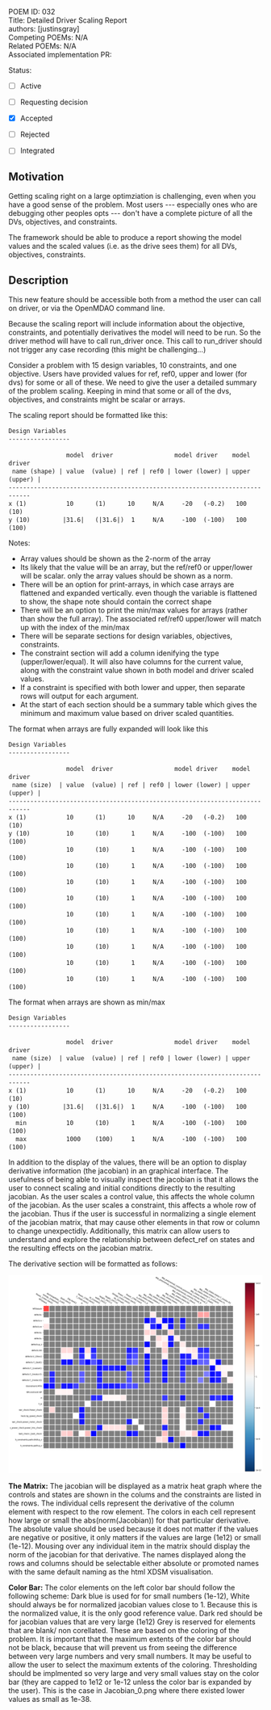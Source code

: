 POEM ID: 032  
Title: Detailed Driver Scaling Report  
authors: [justinsgray]    
Competing POEMs: N/A   
Related POEMs: N/A  
Associated implementation PR:  

Status:  

- [ ] Active  
- [ ] Requesting decision  
- [x] Accepted  
- [ ] Rejected  
- [ ] Integrated  



Motivation
----------
Getting scaling right on a large optimziation is challenging, 
even when you have a good sense of the problem. 
Most users --- especially ones who are debugging other peoples opts ---
don't have a complete picture of all the DVs, objectives, and constraints. 

The framework should be able to produce a report showing the model values and the scaled values (i.e. as the drive sees them) for all DVs, objectives, constraints. 


Description
-----------

This new feature should be accessible both from a method the user can call on driver, 
or via the OpenMDAO command line. 

Because the scaling report will include information about the objective, constraints, 
and potentially derivatives the model will need to be run. 
So the driver method will have to call run_driver once. 
This call to run_driver should not trigger any case recording (this might be challenging...)


Consider a problem with 15 design variables, 10 constraints, and one objective. 
Users have provided values for ref, ref0, upper and lower (for dvs) for some or all of these.
We need to give the user a detailed summary of the problem scaling. 
Keeping in mind that some or all of the dvs, objectives, 
and constraints might be scalar or arrays. 


The scaling report should be formatted like this: 

```
Design Variables
-----------------

                model  driver                 model driver    model  driver 
 name (shape) | value  (value) | ref | ref0 | lower (lower) | upper (upper) | 
----------------------------------------------------------------------------
x (1)           10      (1)      10     N/A     -20   (-0.2)   100    (10)    
y (10)         |31.6|   (|31.6|)  1     N/A     -100  (-100)   100    (100)    

```

Notes: 

- Array values should be shown as the 2-norm of the array
- Its likely that  the value will be an array, but the ref/ref0 or upper/lower will be scalar. 
  only the array values should be shown as a norm. 
- There will be an option for print-arrays, in which case arrays are flattened and expanded vertically. 
  even though the variable is flattened to show, the shape note should contain the correct shape 
- There will be an option to print the min/max values for arrays (rather than show the full array). 
  The associated ref/ref0 upper/lower will match up with the index of the min/max
- There will be separate sections for design variables, objectives, constraints. 
- The constraint section will add a column idenifying the type (upper/lower/equal). 
  It will also have columns for the current value, along with the constraint value shown in both model and driver scaled values. 
- If a constraint is specified with both lower and upper, then separate rows will output for each argument. 
- At the start of each section should be a summary table which gives the minimum and maximum value based on driver scaled quantities. 


The format when arrays are fully expanded will look like this
```
Design Variables
-----------------

                model  driver                 model driver    model  driver 
 name (size)  | value  (value) | ref | ref0 | lower (lower) | upper (upper) | 
----------------------------------------------------------------------------
x (1)           10      (1)      10     N/A     -20   (-0.2)   100    (10)    
y (10)          10      (10)      1     N/A     -100  (-100)   100    (100)    
                10      (10)      1     N/A     -100  (-100)   100    (100)    
                10      (10)      1     N/A     -100  (-100)   100    (100)    
                10      (10)      1     N/A     -100  (-100)   100    (100)    
                10      (10)      1     N/A     -100  (-100)   100    (100)    
                10      (10)      1     N/A     -100  (-100)   100    (100)    
                10      (10)      1     N/A     -100  (-100)   100    (100)    
                10      (10)      1     N/A     -100  (-100)   100    (100)    
                10      (10)      1     N/A     -100  (-100)   100    (100)    
                10      (10)      1     N/A     -100  (-100)   100    (100)    

```


The format when arrays are shown as min/max
```
Design Variables
-----------------

                model  driver                 model driver    model  driver 
 name (size)  | value  (value) | ref | ref0 | lower (lower) | upper (upper) | 
----------------------------------------------------------------------------
x (1)           10      (1)      10     N/A     -20   (-0.2)   100    (10)    
y (10)         |31.6|   (|31.6|)  1     N/A     -100  (-100)   100    (100)    
  min           10      (10)      1     N/A     -100  (-100)   100    (100)    
  max           1000    (100)     1     N/A     -100  (-100)   100    (100)    
```


In addition to the display of the values, there will be an option to display derivative information (the jacobian)
in an graphical interface.
The usefulness of being able to visually inspect the jacobian is that it allows the user to connect scaling and initial
conditions directly to the resulting jacobian. As the user scales a control value, this affects the whole column of the
jacobian. As the user scales a constraint, this affects a whole row of the jacobian. Thus if the user is successful in
normalizing a single element of the jacobian matrix, that may cause other elements in that row or column to change unexpectidly. 
Additionally, this matrix can allow users to understand and explore the relationship between defect_ref on states and the resulting
effects on the jacobian matrix. 

The derivative section will be formatted as follows: 

![Proposed Jacobian View](Jacobian_0.png)

**The Matrix:**
The jacobian will be displayed as a matrix heat graph where the controls and states are shown in the colums
and the constraints are listed in the rows. The individual cells represent the derivative of the column element
with respect to the row element. The colors in each cell represent how large or small the abs(norm(Jacobian)) 
for that particular derivative. The absolute value should be used because it does not matter if the values
are negative or positive, it only matters if the values are large (1e12) or small (1e-12). 
Mousing over any individual item in the matrix should display the norm of the jacobian for that derivative. 
The names displayed along the rows and columns should be selectable either absolute or promoted names with the same
default naming as the html XDSM visualisation. 

**Color Bar:**
The color elements on the left color bar should follow the following scheme:
Dark blue is used for for small numbers (1e-12),
White should always be for normalized jacobian values close to 1. Because this is the normalized value, it is 
the only good reference value. 
Dark red should be for jacobian values that are very large (1e12) 
Grey is reserved for elements that are blank/ non corellated. These are based on the coloring of the problem.
It is important that the maximum extents of the color bar should not be black, because that will prevent us from
seeing the difference between very large numbers and very small numbers.
It may be useful to allow the user to select the maximum extents of the coloring. 
Thresholding should be implmented so very large and very small values stay on the color bar (they are capped to 
1e12 or 1e-12 unless the color bar is expanded by the user). This is the case in Jacobian_0.png where there existed
lower values as small as 1e-38. 


